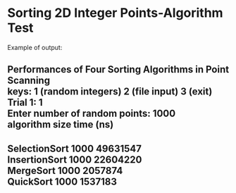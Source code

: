 # Sorting 2D Integer Points-Algorithm Test
 
Example of output:  

Performances of Four Sorting Algorithms in Point Scanning  
keys: 1 (random integers) 2 (file input) 3 (exit)  
Trial 1: 1  
Enter number of random points: 1000  
algorithm size time (ns)  
----------------------------------
SelectionSort 1000 49631547  
InsertionSort 1000 22604220  
MergeSort 1000 2057874  
QuickSort 1000 1537183  
----------------------------------